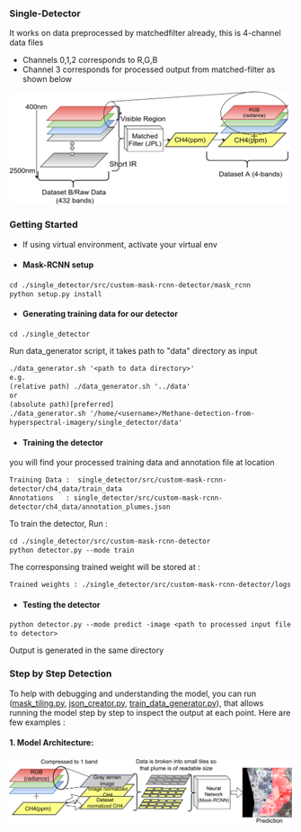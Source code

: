 ### Single-Detector
It works on data preprocessed by matchedfilter already, this is 4-channel data files
- Channels 0,1,2 corresponds to R,G,B
- Channel 3 corresponds for processed output from matched-filter as shown below
<img src="./.readme_files/dataset_description.png" width="500" height="200">

### Getting Started
- If using virtual environment, activate your virtual env
- #### Mask-RCNN setup 
```
cd ./single_detector/src/custom-mask-rcnn-detector/mask_rcnn
python setup.py install
```
- #### Generating training data for our detector
```
cd ./single_detector
```
Run data_generator script, it takes path to "data" directory as input
```
./data_generator.sh '<path to data directory>'
e.g. 
(relative path) ./data_generator.sh '../data' 
or
(absolute path)[preferred]
./data_generator.sh '/home/<username>/Methane-detection-from-hyperspectral-imagery/single_detector/data'
```
- #### Training the detector
you will find your processed training data and annotation file at location 
```
Training Data :  single_detector/src/custom-mask-rcnn-detector/ch4_data/train_data
Annotations   : single_detector/src/custom-mask-rcnn-detector/ch4_data/annotation_plumes.json
```
To train the detector, Run :
```
cd ./single_detector/src/custom-mask-rcnn-detector
python detector.py --mode train
```
The corresponsing trained weight will be stored at :
```
Trained weights : ./single_detector/src/custom-mask-rcnn-detector/logs
```
- #### Testing the detector
```
python detector.py --mode predict -image <path to processed input file to detector>
```
Output is generated in the same directory

### Step by Step Detection
To help with debugging and understanding the model, you can run ([mask_tiling.py](https://github.com/satish1901/Methane-detection-from-hyperspectral-imagery/blob/master/single_detector/annotation_tool/mask_tiling.py), [json_creator.py](https://github.com/satish1901/Methane-detection-from-hyperspectral-imagery/blob/master/single_detector/annotation_tool/json_creator.py), [train_data_generator.py](https://github.com/satish1901/Methane-detection-from-hyperspectral-imagery/blob/master/single_detector/annotation_tool/train_data_generator.py)), that allows running the model step by step to inspect the output at each point. Here are few examples :

#### 1. Model Architecture:
<img src="./.readme_files/single_detector.png" width="700">
